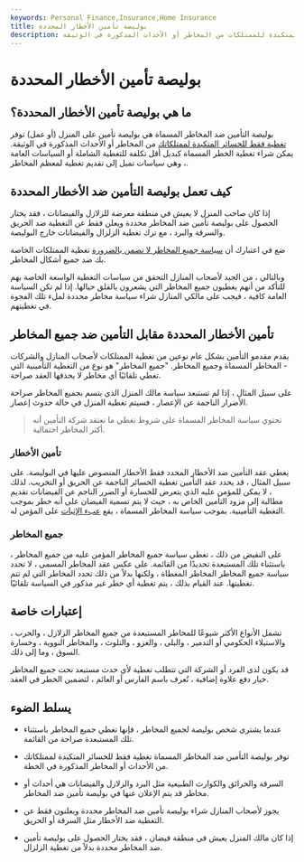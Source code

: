 ```yaml
---
keywords: Personal Finance,Insurance,Home Insurance
title: بوليصة تأمين الأخطار المحددة
description: بوليصة التأمين ضد المخاطر المسماة هي بوليصة تأمين على المنزل تغطي فقط الخسائر المتكبدة للممتلكات من المخاطر أو الأحداث المذكورة في الوثيقة.
---
```


# بوليصة تأمين الأخطار المحددة
## ما هي بوليصة تأمين الأخطار المحددة؟

بوليصة التأمين ضد المخاطر المسماة هي بوليصة تأمين على المنزل (أو عمل) توفر [تغطية فقط للخسائر المتكبدة لممتلكاتك](/losses-incurred) من المخاطر أو الأحداث المذكورة في الوثيقة. يمكن شراء تغطية الخطر المسماة كبديل أقل تكلفة للتغطية الشاملة أو السياسات العامة ، وهي سياسات تميل إلى تقديم تغطية لمعظم المخاطر.

## كيف تعمل بوليصة التأمين ضد الأخطار المحددة

إذا كان صاحب المنزل لا يعيش في منطقة معرضة للزلازل والفيضانات ، فقد يختار الحصول على بوليصة تأمين ضد المخاطر محددة ويعلن فقط عن التغطية ضد الحريق والسرقة والبرد ، مع ترك تغطية الزلزال والفيضانات خارج البوليصة.

ضع في اعتبارك أن [سياسة جميع المخاطر لا تضمن بالضرورة](/all-risks) تغطية الممتلكات الخاصة بك ضد جميع أشكال المخاطر.

وبالتالي ، من الجيد لأصحاب المنازل التحقق من سياسات التغطية الواسعة الخاصة بهم للتأكد من أنهم يغطيون جميع المخاطر التي يشعرون بالقلق حيالها. إذا لم تكن السياسة العامة كافية ، فيجب على مالكي المنازل شراء سياسة مخاطر محددة لملء تلك الفجوة في تغطيتهم.

## تأمين الأخطار المحددة مقابل التأمين ضد جميع المخاطر

يقدم مقدمو التأمين بشكل عام نوعين من تغطية الممتلكات لأصحاب المنازل والشركات - المخاطر المسماة وجميع المخاطر. "جميع المخاطر" هو نوع من التغطية التأمينية التي تغطي تلقائيًا أي مخاطر لا يحذفها العقد صراحة.

على سبيل المثال ، إذا لم تستبعد سياسة مالك المنزل الذي يتسم بجميع المخاطر صراحة الأضرار الناجمة عن الإعصار ، فسيتم تغطية المنزل في حالة حدوث إعصار.

> تحتوي سياسة المخاطر المسماة على شروط تغطي ما تعتقد شركة التأمين أنه أكثر المخاطر احتمالية.

>

### تأمين الأخطار

يغطي عقد التأمين ضد الأخطار المحدد فقط الأخطار المنصوص عليها في البوليصة. على سبيل المثال ، قد يحدد عقد التأمين تغطية الخسائر الناجمة عن الحريق أو التخريب. لذلك ، لا يمكن للمؤمن عليه الذي يتعرض للخسارة أو الضرر الناجم عن الفيضانات تقديم مطالبة إلى مزود التأمين الخاص به ، حيث لا يتم تسمية الفيضان على أنه خطر بموجب التغطية التأمينية. بموجب سياسة المخاطر المسماة ، يقع [عبء الإثبات](/burden-proof) على المؤمن له.

### جميع المخاطر

على النقيض من ذلك ، تغطي سياسة جميع المخاطر المؤمن عليه من جميع المخاطر ، باستثناء تلك المستبعدة تحديدًا من القائمة. على عكس عقد المخاطر المسمى ، لا تحدد سياسة جميع المخاطر المخاطر المغطاة ، ولكنها بدلاً من ذلك تحدد المخاطر التي لم تتم تغطيتها. عند القيام بذلك ، يتم تغطية أي خطر غير مذكور في السياسة تلقائيًا.

## إعتبارات خاصة

تشمل الأنواع الأكثر شيوعًا للمخاطر المستبعدة من جميع المخاطر الزلازل ، والحرب ، والاستيلاء الحكومي أو التدمير ، والبلى ، والغزو ، والتلوث ، والمخاطر النووية ، وخسارة السوق ، وما إلى ذلك.

قد يكون لدى الفرد أو الشركة التي تتطلب تغطية لأي حدث مستبعد تحت جميع المخاطر خيار دفع علاوة إضافية ، تُعرف باسم الفارس أو العائم ، لتضمين الخطر في العقد.

## يسلط الضوء

- عندما يشتري شخص بوليصة لجميع المخاطر ، فإنها تغطي جميع المخاطر باستثناء تلك المستبعدة صراحة من القائمة.

- توفر بوليصة التأمين ضد المخاطر المسماة تغطية فقط للخسائر المتكبدة لممتلكاتك من الأحداث أو المخاطر المذكورة في الخطة.

- السرقة والحرائق والكوارث الطبيعية مثل البرد والزلازل والفيضانات هي أحداث أو مخاطر قد يتم الإعلان عنها في بوليصة تأمين ضد المخاطر.

- يجوز لأصحاب المنازل شراء بوليصة تأمين ضد المخاطر محددة ويعلنون فقط عن التغطية ضد الأخطار مثل السرقة أو الحريق.

- إذا كان مالك المنزل يعيش في منطقة فيضان ، فقد يختار الحصول على بوليصة تأمين ضد المخاطر محددة بدلاً من تغطية الزلزال.

